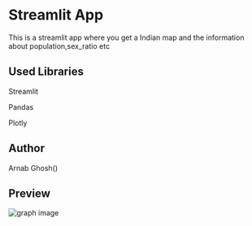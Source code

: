 # Streamlit App

This is a streamlit app where you get a Indian map and the information about population,sex_ratio etc

## Used Libraries

Streamlit

Pandas

Plotly


## Author

Arnab Ghosh()


## Preview
![graph image]()
